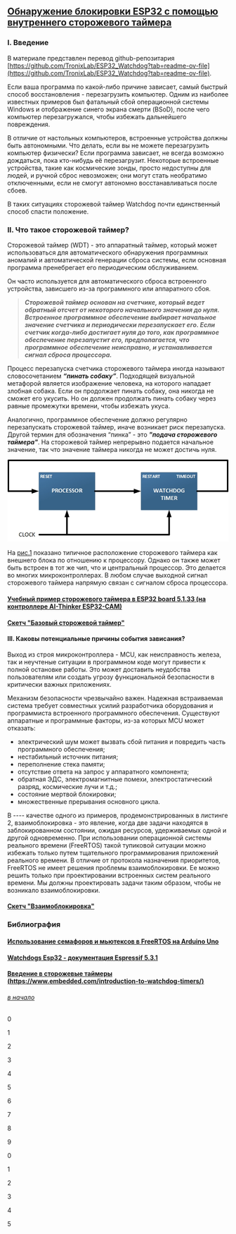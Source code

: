 ## [Обнаружение блокировки ESP32 с помощью внутреннего сторожевого таймера](https://github.com/TronixLab/ESP32_Watchdog?tab=readme-ov-file)

### I. Введение

В материале представлен перевод github-репозитария [https://github.com/TronixLab/ESP32_Watchdog?tab=readme-ov-file](https://github.com/TronixLab/ESP32_Watchdog?tab=readme-ov-file).

Если ваша программа по какой-либо причине зависает, самый быстрый способ восстановления - перезагрузить компьютер. Одним из наиболее известных примеров был фатальный сбой операционной системы Windows и отображение синего экрана смерти (BSoD), после чего компьютер перезагружался, чтобы избежать дальнейшего повреждения. 

В отличие от настольных компьютеров, встроенные устройства должны быть автономными. Что делать, если вы не можете перезагрузить компьютер физически? Если программа зависает, не всегда возможно дождаться, пока кто-нибудь eё перезагрузит. Некоторые встроенные устройства, такие как космические зонды, просто недоступны для людей, и ручной сброс невозможен; они могут стать необратимо отключенными, если не смогут автономно восстанавливаться после сбоев. 

В таких ситуациях сторожевой таймер Watchdog почти единственный способ спасти положение. 

### II. Что такое сторожевой таймер?

Сторожевой таймер (WDT) - это аппаратный таймер, который может использоваться для автоматического обнаружения программных аномалий и автоматической генерации сброса системы, если основная программа пренебрегает его периодическим обслуживанием. 

Он часто используется для автоматического сброса встроенного устройства, зависшего из-за программного или аппаратного сбоя. 

> ***Сторожевой таймер основан на счетчике, который ведет обратный отсчет от некоторого начального значения до нуля. Встроенное программное обеспечение выбирает начальное значение счетчика и периодически перезапускает его. Если счетчик когда-либо достигает нуля до того, как программное обеспечение перезапустит его, предполагается, что программное обеспечение неисправно, и устанавливается сигнал сброса процессора.***

Процесс перезапуска счетчика сторожевого таймера иногда называют словосочетанием ***“пинать собаку”***. Подходящей визуальной метафорой является изображение человека, на которого нападает злобная собака. Если он продолжает пинать собаку, она никогда не сможет его укусить. Но он должен продолжать пинать собаку через равные промежутки времени, чтобы избежать укуса. 

Аналогично, программное обеспечение должно регулярно перезапускать сторожевой таймер, иначе возникает риск перезапуска. Другой термин для обозначения “пинка” - это ***"подача сторожевого таймера"***. На сторожевой таймер непрерывно подается начальное значение, так что значение таймера никогда не может достичь нуля.

![Рис.1 Типичная настройка сторожевого таймера](A-typical-Watchdog-setup.jpg)

На [рис.1](#) показано типичное расположение сторожевого таймера как внешнего блока по отношению к процессору. Однако он также может быть встроен в тот же чип, что и центральный процессор. Это делается во многих микроконтроллерах. В любом случае выходной сигнал сторожевого таймера напрямую связан с сигналом сброса процессора.

#### [Учебный пример сторожевого таймера в ESP32 board 5.1.33  (на контроллере AI-Thinker ESP32-CAM)](ex5-1-33_Watchdog/ex5-1-33_Watchdog.ino)

#### [Скетч "Базовый сторожевой таймер"](ex5-1-33_BasicWDT/ex5-1-33_BasicWDT.ino)

#### III. Каковы потенциальные причины события зависания?

Выход из строя микроконтроллера - MCU, как неисправность железа, так и неучтеные ситуации в программном коде могут привести к полной остановке работы. Это может доставить неудобства пользователям или создать угрозу функциональной безопасности в критически важных приложениях. 

Механизм безопасности чрезвычайно важен. Надежная встраиваемая система требует совместных усилий разработчика оборудования и программиста встроенного программного обеспечения. Существуют аппаратные и программные факторы, из-за которых MCU может отказать:

- электрический шум может вызвать сбой питания и повредить часть программного обеспечения;
- нестабильный источник питания;
- переполнение стека памяти;
- отсутствие ответа на запрос у аппаратного компонента;
- обратная ЭДС, электромагнитные помехи, электростатический разряд, космические лучи и т.д.;
- состояние мертвой блокировки;
- множественные прерывания основного цикла.

В ---- качестве одного из примеров, продемонстрированных в листинге 2, взаимоблокировка - это явление, когда две задачи находятся в заблокированном состоянии, ожидая ресурсов, удерживаемых одной и другой одновременно. При использовании операционной системы реального времени (FreeRTOS) такой тупиковой ситуации можно избежать только путем тщательного программирования приложений реального времени. В отличие от протокола назначения приоритетов, FreeRTOS не имеет решения проблемы взаимоблокировки. Ее можно решить только при проектировании встроенных систем реального времени. Мы должны проектировать задачи таким образом, чтобы не возникало взаимоблокировки.

#### [Скетч "Взаимоблокировка"](ex5-1-33_GreatWDT/ex5-1-33_GreatWDT.ino)





### Библиография

#### [Использование семафоров и мьютексов в FreeRTOS на Arduino Uno](https://microkontroller.ru/arduino-projects/ispolzovanie-semaforov-i-myuteksov-v-freertos-na-arduino-uno/)

#### [Watchdogs Esp32 - документация Espressif 5.3.1](https://docs.espressif.com/projects/esp-idf/en/v5.3.1/esp32/api-reference/system/wdts.html) 

#### [Введение в сторожевые таймеры (https://www.embedded.com/introduction-to-watchdog-timers/)](https://www.embedded.com/introduction-to-watchdog-timers/)




###### [в начало](#kvizzy)

0

1

2

3

4

5

6

7

8

9

0

1

2

3

4

5




